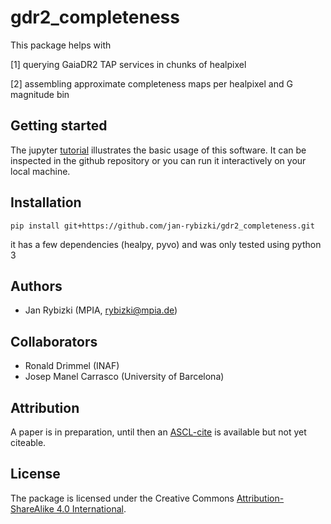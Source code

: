 # gdr2_completeness
This package helps with

[1] querying GaiaDR2 TAP services in chunks of healpixel

[2] assembling approximate completeness maps per healpixel and G magnitude bin

## Getting started
The jupyter [tutorial](https://github.com/jan-rybizki/gdr2_completeness/tree/master/tutorials) illustrates the basic usage of this software. It can be inspected in the github repository or you can run it interactively on your local machine.


## Installation

```
pip install git+https://github.com/jan-rybizki/gdr2_completeness.git
```
it has a few dependencies (healpy, pyvo) and was only tested using python 3


## Authors
- Jan Rybizki (MPIA, rybizki@mpia.de)

## Collaborators
- Ronald Drimmel (INAF)
- Josep Manel Carrasco (University of Barcelona)

## Attribution
A paper is in preparation, until then an [ASCL-cite](https://ascl.net/code/v/1981) is available but not yet citeable.

## License
The package is licensed under the Creative Commons [Attribution-ShareAlike 4.0 International](https://creativecommons.org/licenses/by-sa/4.0/).
